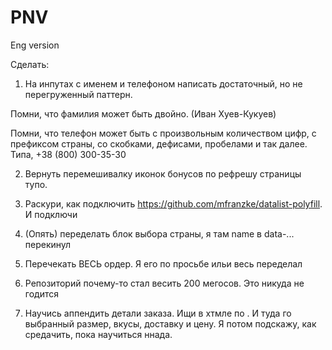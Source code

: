 # PNV
Eng version

Сделать:

1. На инпутах с именем и телефоном написать достаточный, но не перегруженный паттерн.

Помни, что фамилия может быть двойно. (Иван Хуев-Кукуев)

Помни, что телефон может быть с произвольным количеством цифр, с префиксом страны, со скобками, дефисами, пробелами и так далее. Типа, +38 (800) 300-35-30

2. Вернуть перемешивалку иконок бонусов по рефрешу страницы тупо.

3. Раскури, как подключить https://github.com/mfranzke/datalist-polyfill. И подключи

4. (Опять) переделать блок выбора страны, я там name в data-... перекинул

5. Перечекать ВЕСЬ ордер. Я его по просьбе ильи весь переделал

6. Репозиторий почему-то стал весить 200 мегосов. Это никуда не годится

7. Научись аппендить детали заказа. Ищи в хтмле по <span id='send-order-button-price'></span>. И туда го выбранный размер, вкусы, доставку и цену. Я потом подскажу, как средачить, пока научиться ннада.
